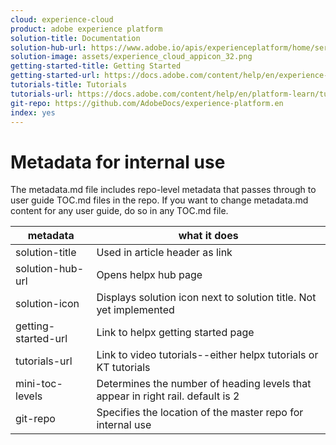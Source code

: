 ```yaml
---
cloud: experience-cloud
product: adobe experience platform
solution-title: Documentation
solution-hub-url: https://www.adobe.io/apis/experienceplatform/home/services.html
solution-image: assets/experience_cloud_appicon_32.png
getting-started-title: Getting Started
getting-started-url: https://docs.adobe.com/content/help/en/experience-platform/landing/get-started.html
tutorials-title: Tutorials
tutorials-url: https://docs.adobe.com/content/help/en/platform-learn/tutorials/overview.html
git-repo: https://github.com/AdobeDocs/experience-platform.en
index: yes
---
```


# Metadata for internal use

The metadata.md file includes repo-level metadata that passes through to user guide TOC.md files in the repo. If you want to change metadata.md content for any user guide, do so in any TOC.md file.

| metadata | what it does |
|--- |--- |
| solution-title | Used in article header as link |
| solution-hub-url | Opens helpx hub page |
| solution-icon | Displays solution icon next to solution title. Not yet implemented |
| getting-started-url | Link to helpx getting started page |
| tutorials-url | Link to video tutorials--either helpx tutorials or KT tutorials |
| mini-toc-levels | Determines the number of heading levels that appear in right rail. default is 2 |
| git-repo | Specifies the location of the master repo for internal use |
